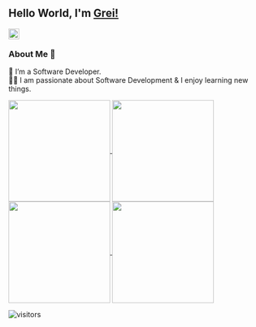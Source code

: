 ## Hello World, I'm [Grei!](https://www.linkedin.com/in/greisonbarcelo/) 
<!--
**greisonbarcelo/greisonbarcelo** is a ✨ _special_ ✨ repository because its `README.md` (this file) appears on your GitHub profile.

Here are some ideas to get you started:

- 🔭 I’m currently working on ...
- 🌱 I’m currently learning ...
- 👯 I’m looking to collaborate on ...
- 🤔 I’m looking for help with ...
- 💬 Ask me about ...
- 📫 How to reach me: ...
- 😄 Pronouns: ...
- ⚡ Fun fact: ...
-->


<a href="https://www.linkedin.com/in/greisonbarcelo/">
  <img align="left" src="https://github.com/yushi1007/yushi1007/blob/main/images/linkedin.svg" alt="icon | LinkedIn" width="21px"/>
</a> 
<br/>


### About Me 🚀
🌱 I’m a Software Developer. </br>
👨‍💻  I am passionate about Software Development & I enjoy learning new things. </br>

<div> 
<a href="https://github.com/greisonbarcelo/github-readme-stats">
  <img height=200 align="center" src="https://github-readme-stats.vercel.app/api?username=greisonbarcelo&show_icons=true&theme=transparent&rank_icon=github" />
</a>
<a href="https://github.com/greisonbarcelo/convoychat">
  <img height=200 align="center" src="https://github-readme-stats.vercel.app/api/top-langs/?username=greisonbarcelo&hide_progress=true&theme=transparent&langs_count=8&card_width=320" />
</a>
</div>
<a href="https://github.com/anuraghazra/github-readme-stats">
  <img height=200 align="center" src="https://github-readme-stats.vercel.app/api?username=greisonbarcelo&hide_title=true" />
</a>
<a href="https://github.com/anuraghazra/convoychat">
  <img height=200 align="center" src="https://github-readme-stats.vercel.app/api/top-langs?username=greisonbarcelo&layout=compact&langs_count=8&card_width=320" />
</a>
<br />

![visitors](https://visitor-badge.laobi.icu/badge?page_id=greisonbarcelo.greisonbarcelo)


